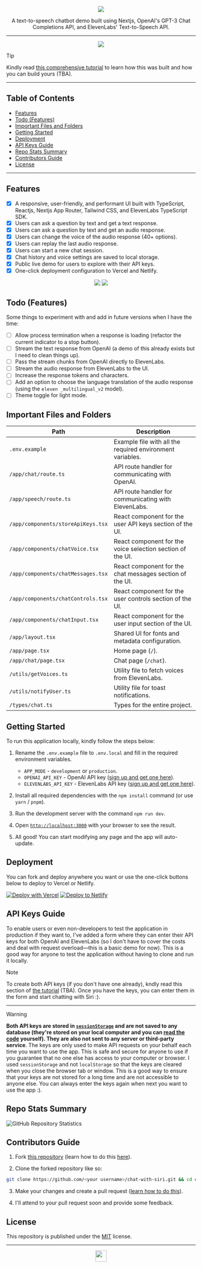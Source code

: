 <div align="center">

![](./public/logo.svg)

A text-to-speech chatbot demo built using Nextjs, OpenAI's GPT-3 Chat Completions API, and ElevenLabs' Text-to-Speech API.

---

![](./public/demo.png)

</div>

> [!TIP]
>
> Kindly read [this comprehensive tutorial]() to learn how this was built and how you can build yours (TBA).

---

## Table of Contents

* [Features](#features)
* [Todo (Features)](#todo-features)
* [Important Files and Folders](#important-files-and-folders)
* [Getting Started](#getting-started)
* [Deployment](#deployment)
* [API Keys Guide](#api-keys-guide)
* [Repo Stats Summary](#repo-stats-summary)
* [Contributors Guide](#contributors-guide)
* [License](#license)

---

## Features

* [x] A responsive, user-friendly, and performant UI built with TypeScript, Reactjs, Nextjs App Router, Tailwind CSS, and ElevenLabs TypeScript SDK.
* [x] Users can ask a question by text and get a text response.
* [x] Users can ask a question by text and get an audio response.
* [x] Users can change the voice of the audio response (40+ options).
* [x] Users can replay the last audio response.
* [x] Users can start a new chat session.
* [x] Chat history and voice settings are saved to local storage.
* [x] Public live demo for users to explore with their API keys.
* [x] One-click deployment configuration to Vercel and Netlify.

<div align="center">

![](./public/flow-dark.png#gh-dark-mode-only)
![](./public/flow-light.png#gh-light-mode-only)

</div>

## Todo (Features)

Some things to experiment with and add in future versions when I have the time:

* [ ] Allow process termination when a response is loading (refactor the current indicator to a stop button).
* [ ] Stream the text response from OpenAI (a demo of this already exists but I need to clean things up).
* [ ] Pass the stream chunks from OpenAI directly to ElevenLabs.
* [ ] Stream the audio response from ElevenLabs to the UI.
* [ ] Increase the response tokens and characters.
* [ ] Add an option to choose the language translation of the audio response (using the `eleven _multilingual_v2` model).
* [ ] Theme toggle for light mode.

## Important Files and Folders

| **Path**                           | **Description**                                 |
| ---------------------------------- | ----------------------------------------------- |
| `.env.example`                     | Example file with all the required environment variables.                           |  
| `/app/chat/route.ts`               | API route handler for communicating with OpenAI.                              |
| `/app/speech/route.ts`             | API route handler for communicating with ElevenLabs.                          |
| `/app/components/storeApiKeys.tsx` | React component for the user API keys section of the UI.                              |
| `/app/components/chatVoice.tsx`    | React component for the voice selection section of the UI.                   |
| `/app/components/chatMessages.tsx` | React component for the chat messages section of the UI.                              |
| `/app/components/chatControls.tsx` | React component for the user controls section of the UI.                              |
| `/app/components/chatInput.tsx`    | React component for the user input section of the UI.                                  |
| `/app/layout.tsx`                  | Shared UI for fonts and metadata configuration.                       |
| `/app/page.tsx`                    | Home page (`/`).                                 |
| `/app/chat/page.tsx`               | Chat page (`/chat`).                             |
| `/utils/getVoices.ts`              | Utility file to fetch voices from ElevenLabs.    |
| `/utils/notifyUser.ts`             | Utility file for toast notifications.            |
| `/types/chat.ts`                   | Types for the entire project.                    |

## Getting Started

To run this application locally, kindly follow the steps below:

1. Rename the `.env.example` file to `.env.local` and fill in the required environment variables.
    * `APP_MODE` - `development` or `production`.
    * `OPENAI_API_KEY` - OpenAI API key ([sign up and get one here](https://platform.openai.com/api-keys)).
    * `ELEVENLABS_API_KEY` - ElevenLabs API key ([sign up and get one here](http://elevenlabs.io/?from=bolajiayodeji2995)).

2. Install all required dependencies with the `npm install` command (or use `yarn` / `pnpm`).

3. Run the development server with the command `npm run dev`.

4. Open [`http://localhost:3000`](http://localhost:3000) with your browser to see the result.

5. All good! You can start modifying any page and the app will auto-update.

## Deployment

You can fork and deploy anywhere you want or use the one-click buttons below to deploy to Vercel or Netlify.

[![Deploy with Vercel](https://vercel.com/button)](https://vercel.com/new/clone?repository-url=https%3A%2F%2Fgithub.com%2FBolajiAyodeji%2Fchat-with-siri&env=APP_MODE,OPENAI_API_KEY,ELEVENLABS_API_KEY&envDescription=API%20keys%20needed%20for%20the%20application) [![Deploy to Netlify](https://netlify.com/img/deploy/button.svg)](https://app.netlify.com/start/deploy?repository=https://github.com/bolajiayodeji/chat-with-siri#APP_MODE=production)

## API Keys Guide

To enable users or even non-developers to test the application in production if they want to, I've added a form where they can enter their API keys for both OpenAI and ElevenLabs (so I don't have to cover the costs and deal with request overload—this is a basic demo for now). This is a good way for anyone to test the application without having to clone and run it locally.

> [!NOTE]
>
> To create both API keys (if you don't have one already), kndly read this section of [the tutorial]() (TBA). Once you have the keys, you can enter them in the form and start chatting with Siri :).

---

> [!WARNING]
>
> **Both API keys are stored in [`sessionStorage`](https://developer.mozilla.org/en-US/docs/Web/API/Window/sessionStorage) and are not saved to any database (they're stored on your local computer and you can [read the code](./app/components/storeApiKeys.tsx) yourself). They are also not sent to any server or third-party service**. The keys are only used to make API requests on your behalf each time you want to use the app. This is safe and secure for anyone to use if you guarantee that no one else has access to your computer or browser. I used `sessionStorage` and not `localStorage` so that the keys are cleared when you close the browser tab or window. This is a good way to ensure that your keys are not stored for a long time and are not accessible to anyone else. You can always enter the keys again when next you want to use the app :).

## Repo Stats Summary

![GitHub Repository Statistics](https://repobeats.axiom.co/api/embed/1657554edd83178251445508d38da1b9f03832a6.svg "Repobeats analytics image")

## Contributors Guide

1. Fork [this repository](https://github.com/BolajiAyodeji/chat-with-siri) (learn how to do this [here](https://help.github.com/articles/fork-a-repo)).

2. Clone the forked repository like so:

```bash
git clone https://github.com/<your username>/chat-with-siri.git && cd chat-with-siri
```

3. Make your changes and create a pull request ([learn how to do this](https://docs.github.com/en/github/collaborating-with-issues-and-pull-requests/creating-a-pull-request)).

4. I'll attend to your pull request soon and provide some feedback.

## License

This repository is published under the [MIT](LICENSE) license.

---

<div align="center">
<a href="https://bolajiayodeji.com" target="_blank" rel="noopener noreferrer"><img src="https://bolajiayodeji.com/favicon.png" width="30" /></a>
</div>
